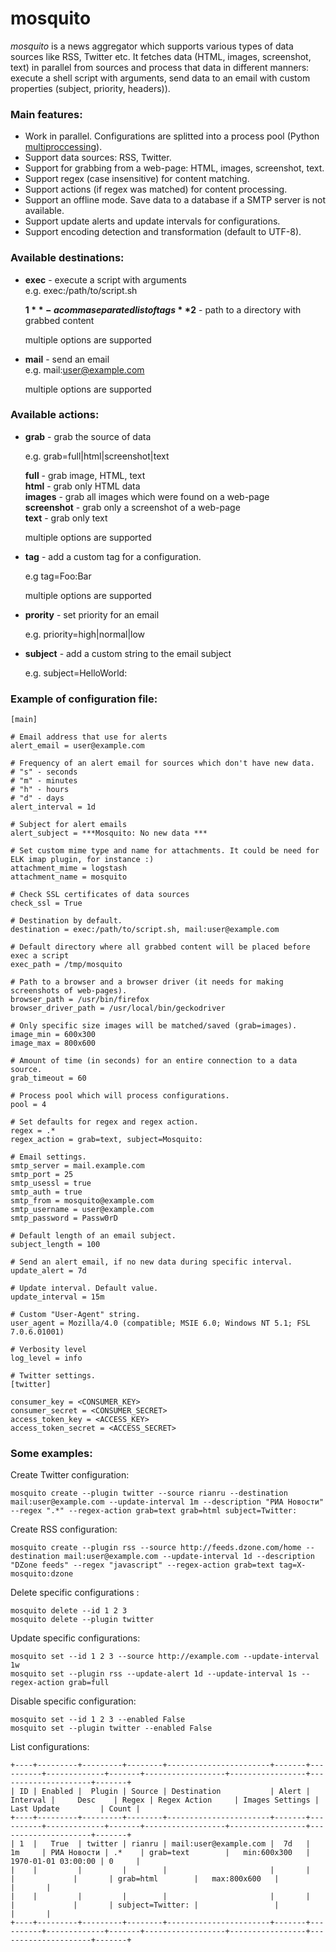 
# mosquito

*mosquito* is a news aggregator which supports various types of data sources like RSS, Twitter etc. It fetches data (HTML, images, screenshot, text) in parallel from sources and process that data in different manners: execute a shell script with arguments, send data to an email with custom properties (subject, priority, headers)).

### Main features:

* Work in parallel. Configurations are splitted into a process pool (Python [multiproccessing](https://docs.python.org/3/library/multiprocessing.html)).
* Support data sources: RSS, Twitter.
* Support for grabbing from a web-page: HTML, images, screenshot, text.
* Support regex (case insensitive) for content matching.
* Support actions (if regex was matched) for content processing.
* Support an offline mode. Save data to a database if a SMTP server is not available.
* Support update alerts and update intervals for configurations.
* Support encoding detection and transformation (default to UTF-8).

### Available destinations:

* **exec** - execute a script with arguments  
  e.g. exec:/path/to/script.sh
  
  **$1** - a comma separated list of tags  
  **$2** - path to a directory with grabbed content

  multiple options are supported

* **mail** - send an email  
  e.g. mail:user@example.com

  multiple options are supported

### Available actions:


* **grab** - grab the source of data  
    
  e.g. grab=full|html|screenshot|text

  **full** - grab image, HTML, text  
  **html** - grab only HTML data  
  **images** - grab all images which were found on a web-page  
  **screenshot** - grab only a screenshot of a web-page  
  **text** - grab only text
    
  multiple options are supported
  
* **tag** - add a custom tag for a configuration.   
    
  e.g tag=Foo:Bar
    
  multiple options are supported
  
* **prority** - set priority for an email  
    
  e.g. priority=high|normal|low

* **subject** - add a custom string to the email subject  
    
  e.g. subject=HelloWorld: 

### Example of configuration file:

```
[main]

# Email address that use for alerts
alert_email = user@example.com

# Frequency of an alert email for sources which don't have new data.
# "s" - seconds
# "m" - minutes
# "h" - hours
# "d" - days
alert_interval = 1d

# Subject for alert emails 
alert_subject = ***Mosquito: No new data ***

# Set custom mime type and name for attachments. It could be need for ELK imap plugin, for instance :)
attachment_mime = logstash
attachment_name = mosquito

# Check SSL certificates of data sources
check_ssl = True

# Destination by default.
destination = exec:/path/to/script.sh, mail:user@example.com

# Default directory where all grabbed content will be placed before exec a script
exec_path = /tmp/mosquito

# Path to a browser and a browser driver (it needs for making screenshots of web-pages).
browser_path = /usr/bin/firefox
browser_driver_path = /usr/local/bin/geckodriver

# Only specific size images will be matched/saved (grab=images).
image_min = 600x300
image_max = 800x600

# Amount of time (in seconds) for an entire connection to a data source.
grab_timeout = 60

# Process pool which will process configurations.
pool = 4

# Set defaults for regex and regex action.
regex = .*
regex_action = grab=text, subject=Mosquito:

# Email settings.
smtp_server = mail.example.com
smtp_port = 25
smtp_usessl = true
smtp_auth = true
smtp_from = mosquito@example.com
smtp_username = user@example.com
smtp_password = Passw0rD

# Default length of an email subject.
subject_length = 100

# Send an alert email, if no new data during specific interval.
update_alert = 7d

# Update interval. Default value.
update_interval = 15m

# Custom "User-Agent" string.
user_agent = Mozilla/4.0 (compatible; MSIE 6.0; Windows NT 5.1; FSL 7.0.6.01001)

# Verbosity level
log_level = info

# Twitter settings.
[twitter]

consumer_key = <CONSUMER_KEY>
consumer_secret = <CONSUMER_SECRET>
access_token_key = <ACCESS_KEY>
access_token_secret = <ACCESS_SECRET>
```

### Some examples:


Create Twitter configuration:
```
mosquito create --plugin twitter --source rianru --destination mail:user@example.com --update-interval 1m --description "РИА Новости" --regex ".*" --regex-action grab=text grab=html subject=Twitter: 
```

Create RSS configuration:
```
mosquito create --plugin rss --source http://feeds.dzone.com/home --destination mail:user@example.com --update-interval 1d --description "DZone feeds" --regex "javascript" --regex-action grab=text tag=X-mosquito:dzone 
```

Delete specific configurations :
```
mosquito delete --id 1 2 3
mosquito delete --plugin twitter
```

Update specific configurations:
```
mosquito set --id 1 2 3 --source http://example.com --update-interval 1w
mosquito set --plugin rss --update-alert 1d --update-interval 1s --regex-action grab=full
```

Disable specific configuration:
```
mosquito set --id 1 2 3 --enabled False
mosquito set --plugin twitter --enabled False
```

List configurations:

```
+----+---------+---------+--------+-----------------------+-------+----------+-------------+-------+------------------+-----------------+---------------------+-------+
| ID | Enabled |  Plugin | Source | Destination           | Alert | Interval |     Desc    | Regex | Regex Action     | Images Settings | Last Update         | Count |
+----+---------+---------+--------+-----------------------+-------+----------+-------------+-------+------------------+-----------------+---------------------+-------+
| 1  |   True  | twitter | rianru | mail:user@example.com |  7d   |   1m     | РИА Новости | .*    | grab=text        |   min:600x300   | 1970-01-01 03:00:00 | 0     |
|    |         |         |        |                       |       |          |             |       | grab=html        |   max:800x600   |                     |       |
|    |         |         |        |                       |       |          |             |       | subject=Twitter: |                 |                     |       |
+----+---------+---------+--------+-----------------------+-------+----------+-------------+-------+------------------+-----------------+---------------------+-------+
```

